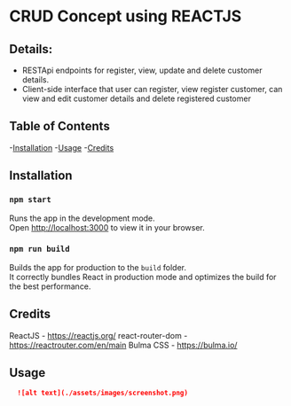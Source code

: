# CRUD Concept using REACTJS


## Details:
- RESTApi endpoints for register, view, update and delete customer details.
- Client-side interface that user can register, view register customer, can view and edit customer details and delete registered customer

## Table of Contents
-[Installation](#installation)
-[Usage](#usage)
-[Credits](#credits)

## Installation

### `npm start`
Runs the app in the development mode.\
Open [http://localhost:3000](http://localhost:3000) to view it in your browser.

### `npm run build`
Builds the app for production to the `build` folder.\
It correctly bundles React in production mode and optimizes the build for the best performance.


## Credits
ReactJS - https://reactjs.org/
react-router-dom - https://reactrouter.com/en/main
Bulma CSS - https://bulma.io/

## Usage
  ```md
    ![alt text](./assets/images/screenshot.png)
  ```
    

